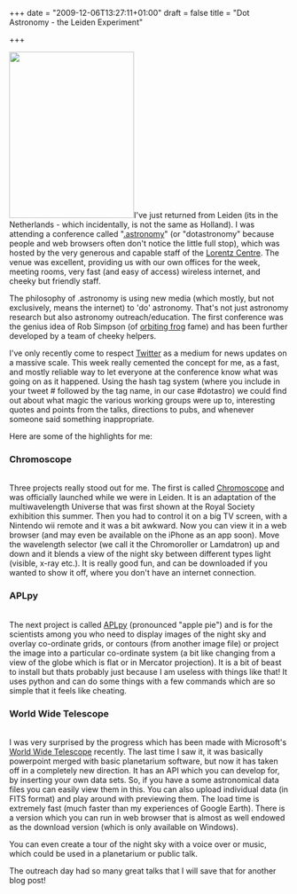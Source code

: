 +++
date = "2009-12-06T13:27:11+01:00"
draft = false
title = "Dot Astronomy - the Leiden Experiment"

+++

<p><a href="http://darkmattersheep.wordpress.com/files/2009/12/windmill.jpg"><img alt="" class="alignleft size-medium wp-image-14" height="300" src="http://darkmattersheep.wordpress.com/files/2009/12/windmill.jpg?w=225" title="Leiden by night" width="225" /></a>I've just returned from Leiden (its in the Netherlands - which incidentally, is not the same as Holland). I was attending a conference called "<a href="http://dotastronomy.com" target="_blank">.astronomy</a>" (or "dotastronomy" because people and web browsers often don't notice the little full stop), which was hosted by the very generous and capable staff of the <a href="http://www.lorentzcenter.nl/" target="_blank">Lorentz Centre</a>. The venue was excellent, providing us with our own offices for the week, meeting rooms, very fast (and easy of access) wireless internet, and cheeky  but friendly staff.</p>

<p>The philosophy of .astronomy is using new media (which mostly, but not exclusively, means the internet) to 'do' astronomy. That's not just astronomy research but also astronomy outreach/education. The first conference was the genius idea of Rob Simpson (of <a href="http://orbitingfrog.com" target="_blank">orbiting frog</a> fame) and has been further developed by a team of cheeky helpers.</p>

<p>I've only recently come to respect <a href="http://twitter.com/zemogle" target="_blank">Twitter</a> as a medium for news updates on a massive scale. This week really cemented the concept for me, as a fast, and mostly reliable way to let everyone at the conference know what was going on as it happened. Using the hash tag system (where you include in your tweet # followed by the tag name, in our case #dotastro) we could find out about what magic the various working groups were up to, interesting quotes and points from the talks, directions to pubs, and whenever someone said something inappropriate.<!--more--></p>

<p>Here are some of the highlights for me:<br /><h3>Chromoscope</h3><br />Three projects really stood out for me. The first is called <a href="http://www.chromoscope.net" target="_blank">Chromoscope</a> and was officially launched while we were in Leiden. It is an adaptation of the multiwavelength Universe that was first shown at the Royal Society exhibition this summer. Then you had to control it on a big TV screen, with a Nintendo wii remote and it was a bit awkward. Now you can view it in a web browser (and may even be available on the iPhone as an app soon). Move the wavelength selector (we call it the Chromoroller or Lamdatron) up and down and it blends a view of the night sky between different types light (visible, x-ray etc.). It is really good fun, and can be downloaded if you wanted to show it off, where you don't have an internet connection.<br /><h3>APLpy</h3><br />The next project is called <a href="http://aplpy.sourceforge.net/" target="_blank">APLpy</a> (pronounced "apple pie") and is for the scientists among you who need to display  images of the night sky and overlay co-ordinate grids, or contours (from another image file) or project the image into a particular co-ordinate system (a bit like changing from a view of the globe which is flat or in Mercator projection). It is a bit of beast to install but thats probably just because I am useless with things like that! It uses python and can do some things with a few commands which are so simple that it feels like cheating.<br /><h3>World Wide Telescope</h3><br />I was very surprised by the progress which has been made with Microsoft's <a href="http://www.worldwidetelescope.org/" target="_blank">World Wide Telescope</a> recently. The last time I saw it, it was basically powerpoint merged with basic planetarium software, but now it has taken off in a completely new direction. It has an API which you can develop for, by inserting your own data sets. So, if you have a some astronomical data files you can easily view them in this. You can also upload individual data (in FITS format) and play around with previewing them. The load time is extremely fast (much faster than my experiences of Google Earth). There is a version which you can run in web browser that is almost as well endowed as the download version (which is only available on Windows).</p>

<p>You can even create a tour of the night sky with a voice over or music, which could be used in a planetarium or public talk.</p>

<p>The outreach day had so many great talks that I will save that for another blog post!</p>